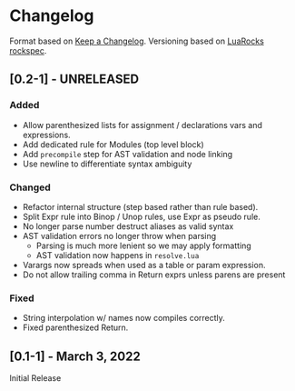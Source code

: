 # Changelog

Format based on [Keep a Changelog](https://keepachangelog.com/en/1.0.0/).
Versioning based on [LuaRocks rockspec](https://github.com/luarocks/luarocks/wiki/Rockspec-format).

## [0.2-1] - UNRELEASED

### Added
- Allow parenthesized lists for assignment / declarations vars and expressions.
- Add dedicated rule for Modules (top level block)
- Add `precompile` step for AST validation and node linking
- Use newline to differentiate syntax ambiguity

### Changed
- Refactor internal structure (step based rather than rule based).
- Split Expr rule into Binop / Unop rules, use Expr as pseudo rule.
- No longer parse number destruct aliases as valid syntax
- AST validation errors no longer throw when parsing
  - Parsing is much more lenient so we may apply formatting
  - AST validation now happens in `resolve.lua`
- Varargs now spreads when used as a table or param expression.
- Do not allow trailing comma in Return exprs unless parens are present

### Fixed
- String interpolation w/ names now compiles correctly.
- Fixed parenthesized Return.

## [0.1-1] - March 3, 2022

Initial Release
